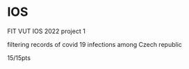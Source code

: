 # IOS
FIT VUT IOS 2022
project 1

filtering records of covid 19 infections among Czech republic

15/15pts
